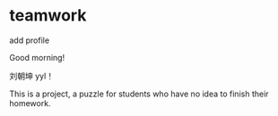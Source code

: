 # teamwork

add profile

Good morning!

刘朝坤
yyl！

This is a project, a puzzle for students who have no idea to finish their homework. 
